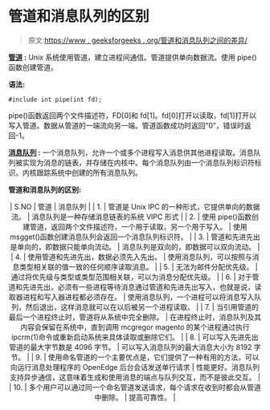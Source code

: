 # 管道和消息队列的区别

> 原文:[https://www . geeksforgeeks . org/管道和消息队列之间的差异/](https://www.geeksforgeeks.org/difference-between-pipes-and-message-queues/)

**[管道](https://www.geeksforgeeks.org/pipe-system-call/) :**
Unix 系统使用管道，建立进程间通信。管道提供单向数据流。使用 pipe()函数创建管道。

**语法:**

```
#include int pipe(int fd);  
```

pipe()函数返回两个文件描述符，FD[0]和 fd[1]。fd[0]打开以读取，fd[1]打开以写入管道。数据从管道的一端流向另一端。管道函数成功时返回“0”，错误时返回-1。

**[消息队列](https://www.geeksforgeeks.org/ipc-using-message-queues/) :**
一个消息队列，允许一个或多个进程写入消息供其他进程读取。消息队列被实现为消息的链表，并存储在内核中。每个消息队列由一个消息队列标识符标识。内核跟踪系统中创建的所有消息队列。

**管道和消息队列的区别:**

<center>

| S.NO | 管道 | 消息队列 |
| 1. | 管道是 Unix IPC 的一种形式，它提供单向的数据流。 | 消息队列是一种存储消息链表的系统 VIPC 形式 |
| 2. | 使用 pipe()函数创建管道，返回两个文件描述符，一个用于读取，另一个用于写入。 | 使用 msgget()函数创建消息队列会返回一个消息队列标识符。 |
| 3. | 管道和先进先出是单向的，即数据只能单向流动。 | 消息队列是双向的，即数据可以双向流动。 |
| 4. | 使用管道和先进先出，数据必须先入先出。 | 使用消息队列，可以按照与消息类型相关联的值一致的任何顺序读取消息。 |
| 5. | 无法为邮件分配优先级。 | 通过将优先级与类型或类型范围相关联，可以为消息分配优先级。 |
| 6. | 对于管道和先进先出，必须有一些进程等待消息通过管道和先进先出写入，也就是说，读取器进程和写入器进程都必须存在。 | 使用消息队列，一个进程可以将消息写入队列，然后退出，这样消息就可以在以后被另一个进程读取。 |
| 7. | 当引用管道的最后一个进程终止时，管道将从系统中完全删除。 | 在进程终止时，消息队列及其内容会保留在系统中，直到调用 mcgregor magento 的某个进程通过执行 ipcrm(1)命令或重新启动系统来具体读取或删除它们。 |
| 8. | 可以写入先进先出管道的最大字节数是 4096 字节。 | 可以写入消息队列的最大消息大小为 8192 字节。 |
| 9. | 使用命名管道的一个主要优点是，它们提供了一种有用的方法，可以向运行消息处理程序的 OpenEdge 后台会话发送单行请求 | 性能更好。消息队列支持异步通信，这意味着生成和使用消息的端点与队列交互，而不是彼此交互。 |
| 10. | 多个用户可以通过同一个命名管道发送请求，每个请求在收到时都会从管道中删除。 | 提高可靠性。 |

</center>